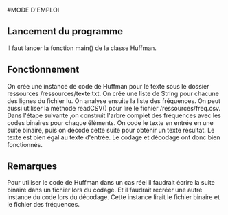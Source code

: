 #MODE D'EMPLOI

## Lancement du programme

Il faut lancer la fonction main() de la classe Huffman.

## Fonctionnement

On crée une instance de code de Huffman pour le texte sous le dossier ressources /ressources/texte.txt.
On crée une liste de String pour chacune des lignes du fichier lu.
On analyse ensuite la liste des fréquences. On peut aussi utiliser la méthode readCSV() pour lire le fichier /ressources/freq.csv. 
Dans l'étape suivante ,on construit l'arbre complet des fréquences avec les codes binaires pour chaque éléments.
On code le texte en entrée en une suite binaire, puis on décode cette suite pour obtenir un texte résultat. Le texte est bien égal au texte d'entrée.
Le codage et décodage ont donc bien fonctionnés.

## Remarques

Pour utiliser le code de Huffman dans un cas réel il faudrait écrire la suite binaire dans un fichier lors du codage.
Et il faudrait recréer une autre instance du code lors du décodage. Cette instance lirait le fichier binaire et le fichier des fréquences.
